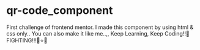# qr-code_component
First challenge of frontend mentor.
I made this component by using html & css only.. 
You can also make it like me..,,
Keep Learning, Keep Coding!!🌸 
FIGHTING!!!🙌⭐🙌
